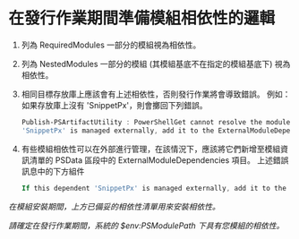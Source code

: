 # 在發行作業期間準備模組相依性的邏輯
1.  列為 RequiredModules 一部分的模組視為相依性。
2.  列為 NestedModules 一部分的模組 (其模組基底不在指定的模組基底下) 視為相依性。

3.  相同目標存放庫上應該會有上述相依性，否則發行作業將會導致錯誤。
    例如：如果存放庫上沒有 'SnippetPx'，則會擲回下列錯誤。
    ```powershell
    Publish-PSArtifactUtility : PowerShellGet cannot resolve the module dependency 'SnippetPx' of the module 'TypePx' on the repository 'LocalRepo'. Verify that the dependent module 'SnippetPx' is available in the repository 'LocalRepo'. If this dependent
    'SnippetPx' is managed externally, add it to the ExternalModuleDependencies entry in the PSData section of the module manifest.
    ```
4.  有些模組相依性可以在外部進行管理，在該情況下，應該將它們新增至模組資訊清單的 PSData 區段中的 ExternalModuleDependencies 項目。
    上述錯誤訊息中的下方組件
    ```powershell
    If this dependent 'SnippetPx' is managed externally, add it to the ExternalModuleDependencies entry in the PSData section of the module manifest.
    ```

*在模組安裝期間，上方已備妥的相依性清單用來安裝相依性。*

*請確定在發行作業期間，系統的 $env:PSModulePath 下具有您模組的相依性。*


<!--HONumber=Aug16_HO3-->


